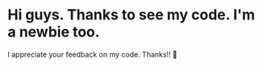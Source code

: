 # Hi guys. Thanks to see my code. I'm a newbie too. 

I appreciate your feedback on my code. Thanks!! 🚀
